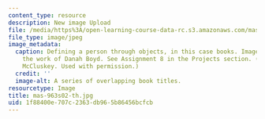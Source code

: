 ```yaml
---
content_type: resource
description: New image Upload
file: /media/https%3A/open-learning-course-data-rc.s3.amazonaws.com/mas-963-techno-identity-who-we-are-and-how-we-perceive-ourselves-and-others-spring-2002/1f88400e707c2363db965b86456bcfcb_mas-963s02-th.jpg
file_type: image/jpeg
image_metadata:
  caption: Defining a person through objects, in this case books. Image inspired by
    the work of Danah Boyd. See Assignment 8 in the Projects section. (Image by Keith
    McCluskey. Used with permission.)
  credit: ''
  image-alt: A series of overlapping book titles.
resourcetype: Image
title: mas-963s02-th.jpg
uid: 1f88400e-707c-2363-db96-5b86456bcfcb
---
```

